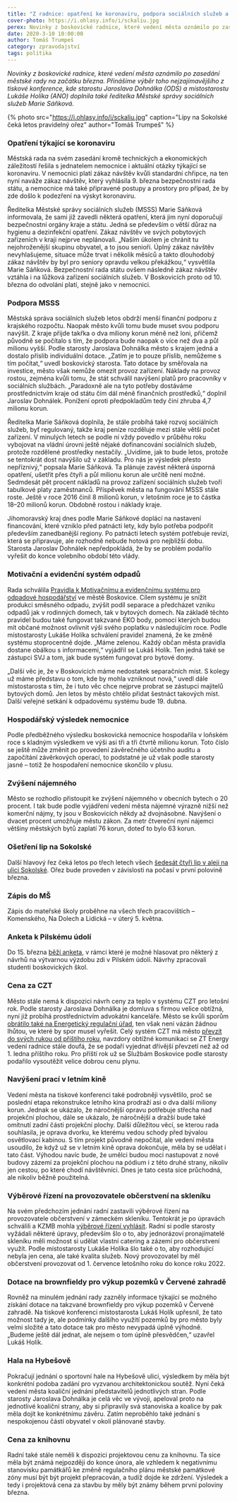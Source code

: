 ```yaml
---
title: "Z radnice: opatření ke koronaviru, podpora sociálních služeb a zvýšení nájemného"
cover-photo: https://i.ohlasy.info/i/sckaliu.jpg
perex: Novinky z boskovické radnice, které vedení města oznámilo po zasedání městské rady na začátku března.
date: 2020-3-10 10:00:00
author: Tomáš Trumpeš
category: zpravodajství
tags: politika
---
```


*Novinky z boskovické radnice, které vedení města oznámilo po zasedání městské rady na začátku března. Přinášíme výběr toho nejzajímavějšího z tiskové konference, kde starostu Jaroslava Dohnálka (ODS) a místostarostu Lukáše Holíka (ANO) doplnila také ředitelka Městské správy sociálních služeb Marie Sáňková.*

{% photo src="https://i.ohlasy.info/i/sckaliu.jpg" caption="Lípy na Sokolské čeká letos pravidelný ořez" author="Tomáš Trumpeš" %}

### Opatření týkající se koronaviru

Městská rada na svém zasedání kromě technických a ekonomických záležitostí řešila s jednatelem nemocnice i aktuální otázky týkající se koronaviru. V nemocnici platí zákaz návštěv kvůli standardní chřipce, na ten nyní naváže zákaz návštěv, který vyhlásila 9. března bezpečnostní rada státu, a nemocnice má také připravené postupy a prostory pro případ, že by zde došlo k podezření na výskyt koronaviru.

Ředitelka Městské správy sociálních služeb (MSSS) Marie Sáňková informovala, že sami již zavedli některá opatření, která jim nyní doporučují bezpečnostní orgány kraje a státu. Jedná se především o větší důraz na hygienu a dezinfekční opatření. Zákaz návštěv ve svých pobytových zařízeních v kraji nejprve neplánovali. „Naším úkolem je chránit tu nejohroženější skupinu obyvatel, a to jsou senioři. Úplný zákaz návštěv nevyhlašujeme, situace může trvat i několik měsíců a takto dlouhodobý zákaz návštěv by byl pro seniory opravdu velkou překážkou,“ vysvětlila Marie Sáňková. Bezpečnostní rada státu ovšem následně zákaz návštěv vztáhla i na lůžková zařízení sociálních služeb. V Boskovicích proto od 10. března do odvolání platí, stejně jako v nemocnici.

### Podpora MSSS

Městská správa sociálních služeb letos obdrží menší finanční podporu z krajského rozpočtu. Naopak město kvůli tomu bude muset svou podporu navýšit. Z kraje přijde takřka o dva miliony korun méně než loni, přičemž původně se počítalo s tím, že podpora bude naopak o více než dva a půl milionu vyšší. Podle starosty Jaroslava Dohnálka město s krajem jedná a dostalo příslib individuální dotace. „Zatím je to pouze příslib, nemůžeme s tím počítat,“ uvedl boskovický starosta. Tato dotace by směřovala na investice, město však nemůže omezit provoz zařízení. Náklady na provoz rostou, zejména kvůli tomu, že stát schválil navýšení platů pro pracovníky v sociálních službách. „Paradoxně ale na tyto potřeby dostáváme prostřednictvím kraje od státu čím dál méně finančních prostředků,“ doplnil Jaroslav Dohnálek. Ponížení oproti předpokladům tedy činí zhruba 4,7 milionu korun. 

Ředitelka Marie Sáňková doplnila, že stále probíhá také rozvoj sociálních služeb, byť regulovaný, takže kraj peníze rozděluje mezi stále větší počet zařízení. V minulých letech se podle ní vždy povedlo v průběhu roku vybojovat na vládní úrovni ještě nějaké dofinancování sociálních služeb, protože rozdělené prostředky nestačily. „Uvidíme, jak to bude letos, protože se tentokrát dost navýšilo už v základu. Pro nás je výsledek přesto nepříznivý,“ popsala Marie Sáňková. Ta plánuje zavést některá úsporná opatření, ušetřit přes čtyři a půl milionu korun ale určitě není možné. Sedmdesát pět procent nákladů na provoz zařízení sociálních služeb tvoří tabulkové platy zaměstnanců. Příspěvek města na fungování MSSS stále roste. Ještě v roce 2016 činil 8 milionů korun, v letošním roce je to částka 18–20 milionů korun. Obdobně rostou i náklady kraje.

Jihomoravský kraj dnes podle Marie Sáňkové doplácí na nastavení financování, které vzniklo před patnácti lety, kdy bylo potřeba podpořit především zanedbanější regiony. Po patnácti letech systém potřebuje revizi, která se připravuje, ale rozhodně nebude hotová pro nejbližší dobu. Starosta Jaroslav Dohnálek nepředpokládá, že by se problém podařilo vyřešit do konce volebního období této vlády.

### Motivační a evidenční systém odpadů

Rada schválila [Pravidla k Motivačnímu a evidenčnímu systému pro odpadové hospodářství](https://data.ohlasy.info/2020/odpady/pravidla.pdf) ve městě Boskovice. Cílem systému je snížit produkci směsného odpadu, zvýšit podíl separace a předcházet vzniku odpadů jak v rodinných domech, tak v bytových domech. Na základě těchto pravidel budou také fungovat takzvané EKO body, pomocí kterých budou mít občané možnost ovlivnit výši svého poplatku v následujícím roce. Podle místostarosty Lukáše Holíka schválení pravidel znamená, že ke změně systému stoprocentně dojde. „Máme zelenou. Každý občan města pravidla dostane obálkou s informacemi,“ vyjádřil se Lukáš Holík. Ten jedná také se zástupci SVJ a tom, jak bude systém fungovat pro bytové domy.

„Další věc je, že v Boskovicích máme nedostatek separačních míst. S kolegy už máme představu o tom, kde by mohla vzniknout nová,“ uvedl dále místostarosta s tím, že i tuto věc chce nejprve probrat se zástupci majitelů bytových domů. Jen letos by město chtělo přidat šestnáct takových míst. Další veřejné setkání k odpadovému systému bude 19. dubna.

### Hospodářský výsledek nemocnice

Podle předběžného výsledku boskovická nemocnice hospodařila v loňském roce s kladným výsledkem ve výši asi tři a tři čtvrtě milionu korun. Toto číslo se ještě může změnit po provedení závěrečného účetního auditu a započítání závěrkových operací, to podstatné je už však podle starosty jasné – totiž že hospodaření nemocnice skončilo v plusu.

### Zvýšení nájemného

Město se rozhodlo přistoupit ke zvýšení nájemného v obecních bytech o 20 procent. I tak bude podle vyjádření vedení města nájemné výrazně nižší než komerční nájmy, ty jsou v Boskovicích někdy až dvojnásobné. Navýšení o dvacet procent umožňuje městu zákon. Za metr čtvereční nyní nájemci většiny městských bytů zaplatí 76 korun, doteď to bylo 63 korun. 

### Ošetření lip na Sokolské

Další hlavový řez čeká letos po třech letech všech [šedesát čtyři lip v aleji na ulici Sokolské](https://ohlasy.info/clanky/2017/02/sokolske-lipy.html). Ořez bude proveden v závislosti na počasí v první polovině března.

### Zápis do MŠ

Zápis do mateřské školy proběhne na všech třech pracovištích – Komenského, Na Dolech a Lidická – v úterý 5. května.

### Anketa k Pilskému údolí

Do 15. března [běží anketa](https://boskovice.cz/hlasujte-o-podobe-zdi-do-pilskeho-udoli/d-38816), v rámci které je možné hlasovat pro některý z návrhů na výtvarnou výzdobu zdi v Pilském údolí. Návrhy zpracovali studenti boskovických škol.

### Cena za CZT

Město stále nemá k dispozici návrh ceny za teplo v systému CZT pro letošní rok. Podle starosty Jaroslava Dohnálka je domluva s firmou velice obtížná, nyní již probíhá prostřednictvím advokátní kanceláře. Město se kvůli sporům [obrátilo také na Energetický regulační úřad](https://ohlasy.info/clanky/2019/06/czt-spor.html), ten však není vázán žádnou lhůtou, ve které by spor musel vyřešit. Celý systém CZT má město [převzít do svých rukou od příštího roku](https://ohlasy.info/clanky/2019/11/prevzeti-czt.html), navzdory obtížné komunikaci se ZT Energy vedení radnice stále doufá, že se podaří vyjednat dřívější převzetí než až od 1. ledna příštího roku. Pro příští rok už se Službám Boskovice podle starosty podařilo vysoutěžit velice dobrou cenu plynu.

### Navýšení prací v letním kině

Vedení města na tiskové konferenci také podrobněji vysvětlilo, proč se poslední etapa rekonstrukce letního kina prodraží asi o dva další miliony korun. Jednak se ukázalo, že náročnější opravu potřebuje střecha nad projekční plochou, dále se ukázalo, že náročnější a dražší bude také omítnutí zadní části projekční plochy. Další důležitou věcí, se kterou rada souhlasila, je oprava dvorku, ke kterému vedou schody před bývalou osvětlovací kabinou. S tím projekt původně nepočítal, ale vedení města usoudilo, že když už se v letním kině oprava dokončuje, měla by se udělat i tato část. Výhodou navíc bude, že umělci budou moci nastupovat z nové budovy zázemí za projekční plochou na pódium i z této druhé strany, nikoliv jen cestou, po které chodí návštěvníci. Dnes je tato cesta sice průchodná, ale nikoliv běžně použitelná.

### Výběrové řízení na provozovatele občerstvení na skleníku

Na svém předchozím jednání radní zastavili výběrové řízení na provozovatele občerstvení v zámeckém skleníku. Tentokrát je po úpravách schválili a KZMB mohla [výběrové řízení vyhlásit](https://www.facebook.com/mestoboskovice/posts/2848908455191766). Radní si podle starosty vyžádali některé úpravy, především šlo o to, aby jednorázoví pronajímatelé skleníku měli možnost si udělat vlastní catering a zázemí pro občerstvení využít. Podle místostarosty Lukáše Holíka šlo také o to, aby rozhodující nebyla jen cena, ale také kvalita služeb. Nový provozovatel by měl občerstvení provozovat od 1. července letošního roku do konce roku 2022.

### Dotace na brownfieldy pro výkup pozemků v Červené zahradě

Rovněž na minulém jednání rady zazněly informace týkající se možného získání dotace na takzvané brownfieldy pro výkup pozemků v Červené zahradě. Na tiskové konferenci místostarosta Lukáš Holík upřesnil, že tato možnost tady je, ale podmínky dalšího využití pozemků by pro město byly velmi složité a tato dotace tak pro město nevypadá úplně výhodně. „Budeme ještě dál jednat, ale nejsem o tom úplně přesvědčen,“ uzavřel Lukáš Holík.

### Hala na Hybešově

Pokračují jednání o sportovní hale na Hybešově ulici, výsledkem by měla být konkrétní podoba zadání pro vyzvanou architektonickou soutěž. Nyní čeká vedení města koaliční jednání představitelů jednotlivých stran. Podle starosty Jaroslava Dohnálka je celá věc ve vývoji, apeloval proto na jednotlivé koaliční strany, aby si připravily svá stanoviska a koalice by pak měla dojít ke konkrétnímu závěru. Zatím neproběhlo také jednání s nespokojenou částí obyvatel v okolí plánované stavby.

### Cena za knihovnu

Radní také stále neměli k dispozici projektovou cenu za knihovnu. Ta sice měla být známá nejpozději do konce února, ale vzhledem k negativnímu stanovisku památkářů ke změně regulačního plánu městské památkové zóny musí být být projekt přepracován, a tudíž dojde ke zdržení. Výsledek a tedy i projektová cena za stavbu by měly být známy během první poloviny března.
